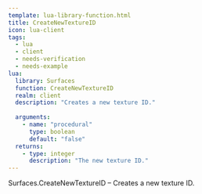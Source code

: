```yaml
---
template: lua-library-function.html
title: CreateNewTextureID
icon: lua-client
tags:
  - lua
  - client
  - needs-verification
  - needs-example
lua:
  library: Surfaces
  function: CreateNewTextureID
  realm: client
  description: "Creates a new texture ID."
  
  arguments:
    - name: "procedural"
      type: boolean
      default: "false"
  returns:
    - type: integer
      description: "The new texture ID."
---
```


<div class="lua__search__keywords">
Surfaces.CreateNewTextureID &#x2013; Creates a new texture ID.
</div>

